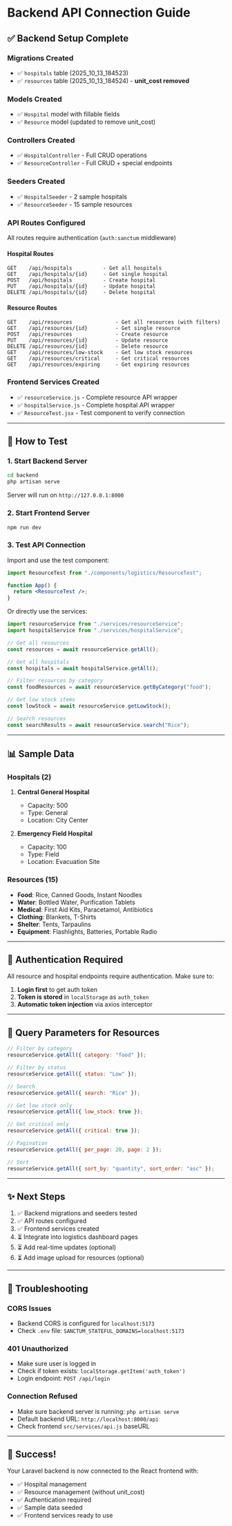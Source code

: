 # Backend API Connection Guide

## ✅ Backend Setup Complete

### Migrations Created

- ✅ `hospitals` table (2025_10_13_184523)
- ✅ `resources` table (2025_10_13_184524) - **unit_cost removed**

### Models Created

- ✅ `Hospital` model with fillable fields
- ✅ `Resource` model (updated to remove unit_cost)

### Controllers Created

- ✅ `HospitalController` - Full CRUD operations
- ✅ `ResourceController` - Full CRUD + special endpoints

### Seeders Created

- ✅ `HospitalSeeder` - 2 sample hospitals
- ✅ `ResourceSeeder` - 15 sample resources

### API Routes Configured

All routes require authentication (`auth:sanctum` middleware)

#### Hospital Routes

```
GET    /api/hospitals          - Get all hospitals
GET    /api/hospitals/{id}     - Get single hospital
POST   /api/hospitals          - Create hospital
PUT    /api/hospitals/{id}     - Update hospital
DELETE /api/hospitals/{id}     - Delete hospital
```

#### Resource Routes

```
GET    /api/resources              - Get all resources (with filters)
GET    /api/resources/{id}         - Get single resource
POST   /api/resources              - Create resource
PUT    /api/resources/{id}         - Update resource
DELETE /api/resources/{id}         - Delete resource
GET    /api/resources/low-stock    - Get low stock resources
GET    /api/resources/critical     - Get critical resources
GET    /api/resources/expiring     - Get expiring resources
```

### Frontend Services Created

- ✅ `resourceService.js` - Complete resource API wrapper
- ✅ `hospitalService.js` - Complete hospital API wrapper
- ✅ `ResourceTest.jsx` - Test component to verify connection

---

## 🚀 How to Test

### 1. Start Backend Server

```bash
cd backend
php artisan serve
```

Server will run on `http://127.0.0.1:8000`

### 2. Start Frontend Server

```bash
npm run dev
```

### 3. Test API Connection

Import and use the test component:

```jsx
import ResourceTest from "./components/logistics/ResourceTest";

function App() {
  return <ResourceTest />;
}
```

Or directly use the services:

```jsx
import resourceService from "./services/resourceService";
import hospitalService from "./services/hospitalService";

// Get all resources
const resources = await resourceService.getAll();

// Get all hospitals
const hospitals = await hospitalService.getAll();

// Filter resources by category
const foodResources = await resourceService.getByCategory("food");

// Get low stock items
const lowStock = await resourceService.getLowStock();

// Search resources
const searchResults = await resourceService.search("Rice");
```

---

## 📊 Sample Data

### Hospitals (2)

1. **Central General Hospital**

   - Capacity: 500
   - Type: General
   - Location: City Center

2. **Emergency Field Hospital**
   - Capacity: 100
   - Type: Field
   - Location: Evacuation Site

### Resources (15)

- **Food**: Rice, Canned Goods, Instant Noodles
- **Water**: Bottled Water, Purification Tablets
- **Medical**: First Aid Kits, Paracetamol, Antibiotics
- **Clothing**: Blankets, T-Shirts
- **Shelter**: Tents, Tarpaulins
- **Equipment**: Flashlights, Batteries, Portable Radio

---

## 🔐 Authentication Required

All resource and hospital endpoints require authentication. Make sure to:

1. **Login first** to get auth token
2. **Token is stored** in `localStorage` as `auth_token`
3. **Automatic token injection** via axios interceptor

---

## 📝 Query Parameters for Resources

```javascript
// Filter by category
resourceService.getAll({ category: "food" });

// Filter by status
resourceService.getAll({ status: "Low" });

// Search
resourceService.getAll({ search: "Rice" });

// Get low stock only
resourceService.getAll({ low_stock: true });

// Get critical only
resourceService.getAll({ critical: true });

// Pagination
resourceService.getAll({ per_page: 20, page: 2 });

// Sort
resourceService.getAll({ sort_by: "quantity", sort_order: "asc" });
```

---

## ✨ Next Steps

1. ✅ Backend migrations and seeders tested
2. ✅ API routes configured
3. ✅ Frontend services created
4. ⏳ Integrate into logistics dashboard pages
5. ⏳ Add real-time updates (optional)
6. ⏳ Add image upload for resources (optional)

---

## 🐛 Troubleshooting

### CORS Issues

- Backend CORS is configured for `localhost:5173`
- Check `.env` file: `SANCTUM_STATEFUL_DOMAINS=localhost:5173`

### 401 Unauthorized

- Make sure user is logged in
- Check if token exists: `localStorage.getItem('auth_token')`
- Login endpoint: `POST /api/login`

### Connection Refused

- Make sure backend server is running: `php artisan serve`
- Default backend URL: `http://localhost:8000/api`
- Check frontend `src/services/api.js` baseURL

---

## 🎉 Success!

Your Laravel backend is now connected to the React frontend with:

- ✅ Hospital management
- ✅ Resource management (without unit_cost)
- ✅ Authentication required
- ✅ Sample data seeded
- ✅ Frontend services ready to use
